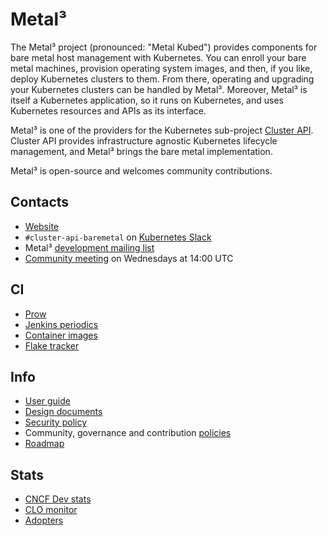 # Metal³

The Metal³ project (pronounced: "Metal Kubed") provides components for bare
metal host management with Kubernetes. You can enroll your bare metal machines,
provision operating system images, and then, if you like, deploy Kubernetes
clusters to them. From there, operating and upgrading your Kubernetes clusters
can be handled by Metal³. Moreover, Metal³ is itself a Kubernetes application,
so it runs on Kubernetes, and uses Kubernetes resources and APIs as its
interface.

Metal³ is one of the providers for the Kubernetes sub-project [Cluster
API](https://github.com/kubernetes-sigs/cluster-api). Cluster API provides
infrastructure agnostic Kubernetes lifecycle management, and Metal³ brings the
bare metal implementation.

Metal³ is open-source and welcomes community contributions.

## Contacts

* [Website](https://github.com/metal3-io)
* `#cluster-api-baremetal` on [Kubernetes Slack](https://slack.k8s.io/)
* Metal³ [development mailing list](https://groups.google.com/g/metal3-dev)
* [Community meeting](https://docs.google.com/document/d/1IkEIh-ffWY3DaNX3aFcAxGbttdEY_symo7WAGmzkWhU)
on Wednesdays at 14:00 UTC

## CI

* [Prow](https://prow.apps.test.metal3.io/)
* [Jenkins periodics](https://jenkins.nordix.org/view/Metal3%20Periodic/)
* [Container images](https://quay.io/organization/metal3-io)
* [Flake tracker](https://github.com/orgs/metal3-io/projects/4)

## Info

* [User guide](https://book.metal3.io/introduction)
* [Design documents](https://github.com/metal3-io/metal3-docs/tree/main/design)
* [Security policy](https://book.metal3.io/security_policy)
* Community, governance and contribution [policies](https://github.com/metal3-io/community)
* [Roadmap](https://github.com/orgs/metal3-io/projects/8)

## Stats

* [CNCF Dev stats](https://metal3.devstats.cncf.io/d/8/dashboards?orgId=1&from=now-1y&to=now-1h&editPanel=2)
* [CLO monitor](https://clomonitor.io/projects/cncf/metal3-io)
* [Adopters](https://github.com/metal3-io/community/blob/main/ADOPTERS.md)

